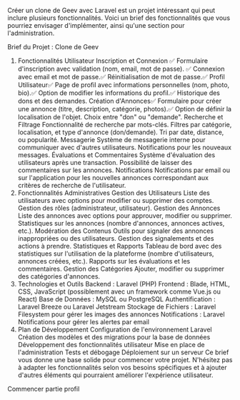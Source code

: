 Créer un clone de Geev avec Laravel est un projet intéressant qui peut inclure plusieurs fonctionnalités. Voici un brief des fonctionnalités que vous pourriez envisager d'implémenter, ainsi qu'une section pour l'administration.

Brief du Projet : Clone de Geev
1. Fonctionnalités Utilisateur
Inscription et Connexion  ✅
Formulaire d'inscription avec validation (nom, email, mot de passe). ✅
Connexion avec email et mot de passe.✅
Réinitialisation de mot de passe.✅
Profil Utilisateur✅
Page de profil avec informations personnelles (nom, photo, bio).✅
Option de modifier les informations du profil.✅
Historique des dons et des demandes.
Création d'Annonces✅
Formulaire pour créer une annonce (titre, description, catégorie, photos).✅
Option de définir la localisation de l'objet.
Choix entre "don" ou "demande".
Recherche et Filtrage
Fonctionnalité de recherche par mots-clés.
Filtres par catégorie, localisation, et type d'annonce (don/demande).
Tri par date, distance, ou popularité.
Messagerie
Système de messagerie interne pour communiquer avec d'autres utilisateurs.
Notifications pour les nouveaux messages.
Évaluations et Commentaires
Système d'évaluation des utilisateurs après une transaction.
Possibilité de laisser des commentaires sur les annonces.
Notifications
Notifications par email ou sur l'application pour les nouvelles annonces correspondant aux critères de recherche de l'utilisateur.
2. Fonctionnalités Administratives
Gestion des Utilisateurs
Liste des utilisateurs avec options pour modifier ou supprimer des comptes.
Gestion des rôles (administrateur, utilisateur).
Gestion des Annonces
Liste des annonces avec options pour approuver, modifier ou supprimer.
Statistiques sur les annonces (nombre d'annonces, annonces actives, etc.).
Modération des Contenus
Outils pour signaler des annonces inappropriées ou des utilisateurs.
Gestion des signalements et des actions à prendre.
Statistiques et Rapports
Tableau de bord avec des statistiques sur l'utilisation de la plateforme (nombre d'utilisateurs, annonces créées, etc.).
Rapports sur les évaluations et les commentaires.
Gestion des Catégories
Ajouter, modifier ou supprimer des catégories d'annonces.
3. Technologies et Outils
Backend : Laravel (PHP)
Frontend : Blade, HTML, CSS, JavaScript (possiblement avec un framework comme Vue.js ou React)
Base de Données : MySQL ou PostgreSQL
Authentification : Laravel Breeze ou Laravel Jetstream
Stockage de Fichiers : Laravel Filesystem pour gérer les images des annonces
Notifications : Laravel Notifications pour gérer les alertes par email
4. Plan de Développement
Configuration de l'environnement Laravel
Création des modèles et des migrations pour la base de données
Développement des fonctionnalités utilisateur
Mise en place de l'administration
Tests et débogage
Déploiement sur un serveur
Ce brief vous donne une base solide pour commencer votre projet. N'hésitez pas à adapter les fonctionnalités selon vos besoins spécifiques et à ajouter d'autres éléments qui pourraient améliorer l'expérience utilisateur.

Commencer partie profil 
